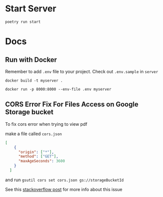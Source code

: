 # Start Server
`poetry run start`

# Docs

## Run with Docker

Remember to add `.env` file to your project. Check out `.env.sample` in `server`

`docker build -t myserver .`

`docker run -p 8000:8000 --env-file .env myserver`

## CORS Error Fix For Files Access on Google Storage bucket

To fix cors error when trying to view pdf

make a file called `cors.json`

```json
[
    {
      "origin": ["*"],
      "method": ["GET"],
      "maxAgeSeconds": 3600
    }
  ]
```

and run `gsutil cors set cors.json gs://storageBucketId`

See this [stackoverflow post](https://stackoverflow.com/questions/37760695/firebase-storage-and-access-control-allow-origin) for more info about this issue
